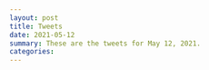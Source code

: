 ```yaml
---
layout: post
title: Tweets
date: 2021-05-12
summary: These are the tweets for May 12, 2021.
categories:
---
```


